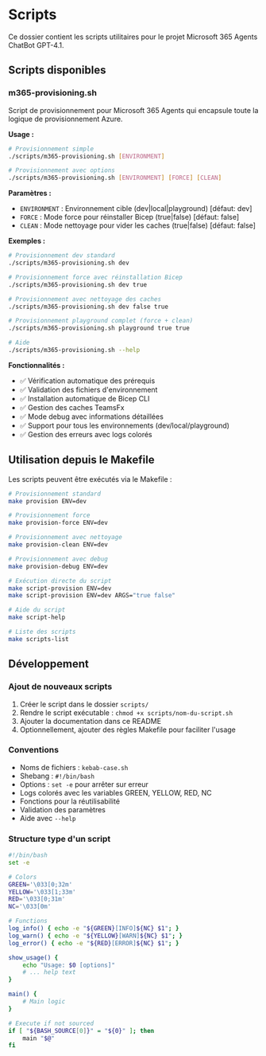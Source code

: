 # Scripts

Ce dossier contient les scripts utilitaires pour le projet Microsoft 365 Agents ChatBot GPT-4.1.

## Scripts disponibles

### m365-provisioning.sh

Script de provisionnement pour Microsoft 365 Agents qui encapsule toute la logique de provisionnement Azure.

**Usage :**
```bash
# Provisionnement simple
./scripts/m365-provisioning.sh [ENVIRONMENT]

# Provisionnement avec options
./scripts/m365-provisioning.sh [ENVIRONMENT] [FORCE] [CLEAN]
```

**Paramètres :**
- `ENVIRONMENT` : Environnement cible (dev|local|playground) [défaut: dev]
- `FORCE` : Mode force pour réinstaller Bicep (true|false) [défaut: false]
- `CLEAN` : Mode nettoyage pour vider les caches (true|false) [défaut: false]

**Exemples :**
```bash
# Provisionnement dev standard
./scripts/m365-provisioning.sh dev

# Provisionnement force avec réinstallation Bicep
./scripts/m365-provisioning.sh dev true

# Provisionnement avec nettoyage des caches
./scripts/m365-provisioning.sh dev false true

# Provisionnement playground complet (force + clean)
./scripts/m365-provisioning.sh playground true true

# Aide
./scripts/m365-provisioning.sh --help
```

**Fonctionnalités :**
- ✅ Vérification automatique des prérequis
- ✅ Validation des fichiers d'environnement
- ✅ Installation automatique de Bicep CLI
- ✅ Gestion des caches TeamsFx
- ✅ Mode debug avec informations détaillées
- ✅ Support pour tous les environnements (dev/local/playground)
- ✅ Gestion des erreurs avec logs colorés

## Utilisation depuis le Makefile

Les scripts peuvent être exécutés via le Makefile :

```bash
# Provisionnement standard
make provision ENV=dev

# Provisionnement force
make provision-force ENV=dev

# Provisionnement avec nettoyage
make provision-clean ENV=dev

# Provisionnement avec debug
make provision-debug ENV=dev

# Exécution directe du script
make script-provision ENV=dev
make script-provision ENV=dev ARGS="true false"

# Aide du script
make script-help

# Liste des scripts
make scripts-list
```

## Développement

### Ajout de nouveaux scripts

1. Créer le script dans le dossier `scripts/`
2. Rendre le script exécutable : `chmod +x scripts/nom-du-script.sh`
3. Ajouter la documentation dans ce README
4. Optionnellement, ajouter des règles Makefile pour faciliter l'usage

### Conventions

- Noms de fichiers : `kebab-case.sh`
- Shebang : `#!/bin/bash`
- Options : `set -e` pour arrêter sur erreur
- Logs colorés avec les variables GREEN, YELLOW, RED, NC
- Fonctions pour la réutilisabilité
- Validation des paramètres
- Aide avec `--help`

### Structure type d'un script

```bash
#!/bin/bash
set -e

# Colors
GREEN='\033[0;32m'
YELLOW='\033[1;33m'
RED='\033[0;31m'
NC='\033[0m'

# Functions
log_info() { echo -e "${GREEN}[INFO]${NC} $1"; }
log_warn() { echo -e "${YELLOW}[WARN]${NC} $1"; }
log_error() { echo -e "${RED}[ERROR]${NC} $1"; }

show_usage() {
    echo "Usage: $0 [options]"
    # ... help text
}

main() {
    # Main logic
}

# Execute if not sourced
if [ "${BASH_SOURCE[0]}" = "${0}" ]; then
    main "$@"
fi
```
